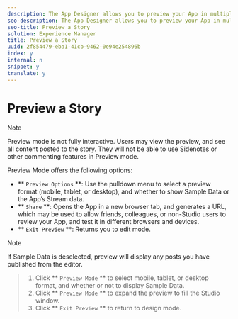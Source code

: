 ```yaml
---
description: The App Designer allows you to preview your App in multiple delivery formats, and with your own or sample data displayed.
seo-description: The App Designer allows you to preview your App in multiple delivery formats, and with your own or sample data displayed.
seo-title: Preview a Story
solution: Experience Manager
title: Preview a Story
uuid: 2f854479-eba1-41cb-9462-0e94e254896b
index: y
internal: n
snippet: y
translate: y
---
```


# Preview a Story


>[!NOTE]
>
>Preview mode is not fully interactive. Users may view the preview, and see all content posted to the story. They will not be able to use Sidenotes or other commenting features in Preview mode.

Preview Mode offers the following options:

* ** `Preview Options` **: Use the pulldown menu to select a preview format (mobile, tablet, or desktop), and whether to show Sample Data or the App’s Stream data.
* ** `Share` **: Opens the App in a new browser tab, and generates a URL, which may be used to allow friends, colleagues, or non-Studio users to review your App, and test it in different browsers and devices.
* ** `Exit Preview` **: Returns you to edit mode.

>[!NOTE]
>
>If Sample Data is deselected, preview will display any posts you have published from the editor.


>1. Click ** `Preview Mode` ** to select mobile, tablet, or desktop format, and whether or not to display Sample Data.
>1. Click ** `Preview Mode` ** to expand the preview to fill the Studio window.
>1. Click ** `Exit Preview` ** to return to design mode.
